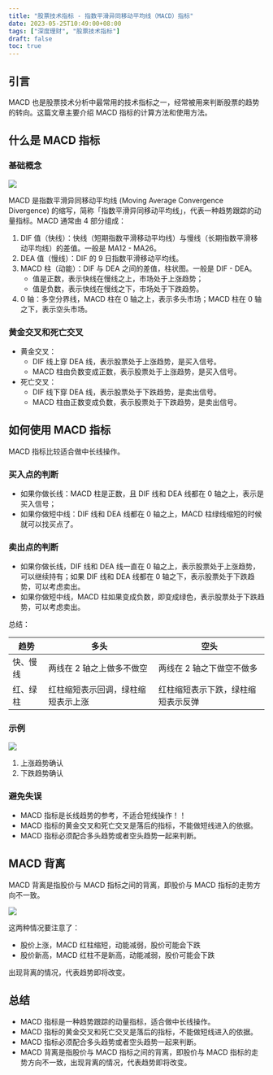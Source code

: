 ```yaml
---
title: "股票技术指标 - 指数平滑异同移动平均线（MACD）指标"
date: 2023-05-25T10:49:00+08:00
tags: ["深度理财", "股票技术指标"]
draft: false
toc: true
---
```


## 引言

MACD 也是股票技术分析中最常用的技术指标之一，经常被用来判断股票的趋势的转向。这篇文章主要介绍 MACD 指标的计算方法和使用方法。


## 什么是 MACD 指标

### 基础概念

![](https://img.forecho.com/2WntZv.jpg)

MACD 是指数平滑异同移动平均线 (Moving Average Convergence Divergence) 的缩写，简称「指数平滑异同移动平均线」，代表一种趋势跟踪的动量指标。MACD 通常由 4 部分组成：

1. DIF 值（快线）：快线（短期指数平滑移动平均线）与慢线（长期指数平滑移动平均线）的差值。一般是 MA12 - MA26。
2. DEA 值（慢线）：DIF 的 9 日指数平滑移动平均线。
3. MACD 柱（动能）：DIF 与 DEA 之间的差值，柱状图。一般是 DIF - DEA。
    - 值是正数，表示快线在慢线之上，市场处于上涨趋势；
    - 值是负数，表示快线在慢线之下，市场处于下跌趋势。
4. 0 轴：多空分界线，MACD 柱在 0 轴之上，表示多头市场；MACD 柱在 0 轴之下，表示空头市场。

<!--more-->

### 黄金交叉和死亡交叉

- 黄金交叉：
    - DIF 线上穿 DEA 线，表示股票处于上涨趋势，是买入信号。
    - MACD 柱由负数变成正数，表示股票处于上涨趋势，是买入信号。
- 死亡交叉：
    - DIF 线下穿 DEA 线，表示股票处于下跌趋势，是卖出信号。
    - MACD 柱由正数变成负数，表示股票处于下跌趋势，是卖出信号。


## 如何使用 MACD 指标

MACD 指标比较适合做中长线操作。

### 买入点的判断

- 如果你做长线：MACD 柱是正数，且 DIF 线和 DEA 线都在 0 轴之上，表示是买入信号；
- 如果你做短中线：DIF 线和 DEA 线都在 0 轴之上，MACD 柱绿线缩短的时候就可以找买点了。

### 卖出点的判断

- 如果你做长线，DIF 线和 DEA 线一直在 0 轴之上，表示股票处于上涨趋势，可以继续持有；如果 DIF 线和 DEA 线都在 0 轴之下，表示股票处于下跌趋势，可以考虑卖出。
- 如果你做短中线，MACD 柱如果变成负数，即变成绿色，表示股票处于下跌趋势，可以考虑卖出。

总结：

| 趋势 | 多头 | 空头 |
| ---- | ---- | ---- |
| 快、慢线 | 两线在  2  轴之上做多不做空 | 两线在  2  轴之下做空不做多 |
| 红、绿柱 | 红柱缩短表示回调，绿柱缩短表示上涨 | 红柱缩短表示下跌，绿柱缩短表示反弹 |


### 示例

![](https://img.forecho.com/AVbteN.jpg)

1. 上涨趋势确认
2. 下跌趋势确认

### 避免失误

- MACD 指标是长线趋势的参考，不适合短线操作！！
- MACD 指标的黄金交叉和死亡交叉是落后的指标，不能做短线进入的依据。
- MACD 指标必须配合多头趋势或者空头趋势一起来判断。

## MACD 背离

MACD 背离是指股价与 MACD 指标之间的背离，即股价与 MACD 指标的走势方向不一致。


![](https://img.forecho.com/mkWGWJ.jpg)

这两种情况要注意了：

- 股价上涨，MACD 红柱缩短，动能减弱，股价可能会下跌
- 股价新高，MACD 红柱不是新高，动能减弱，股价可能会下跌

出现背离的情况，代表趋势即将改变。

## 总结

- MACD 指标是一种趋势跟踪的动量指标，适合做中长线操作。
- MACD 指标的黄金交叉和死亡交叉是落后的指标，不能做短线进入的依据。
- MACD 指标必须配合多头趋势或者空头趋势一起来判断。
- MACD 背离是指股价与 MACD 指标之间的背离，即股价与 MACD 指标的走势方向不一致，出现背离的情况，代表趋势即将改变。